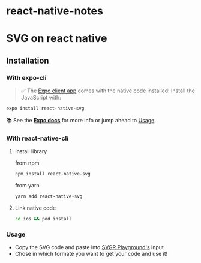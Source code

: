 # react-native-notes
# SVG on react native

## Installation

### With expo-cli

> ✅ The [Expo client app](https://expo.io/tools) comes with the native code installed!
Install the JavaScript with:

```bash
expo install react-native-svg
```

📚 See the [**Expo docs**](https://docs.expo.io/versions/latest/sdk/svg/) for more info or jump ahead to [Usage](https://github.com/react-native-svg/react-native-svg/blob/main/USAGE.md).

### With react-native-cli

1. Install library

   from npm

   ```bash
   npm install react-native-svg
   ```

   from yarn

   ```bash
   yarn add react-native-svg
   ```

2. Link native code

   ```bash
   cd ios && pod install
   ```
 ### Usage
 * Copy the SVG code and paste into [SVGR Playground's](https://react-svgr.com/playground/?native=true) input
 * Chose in which formate you want to get your code and use it!
